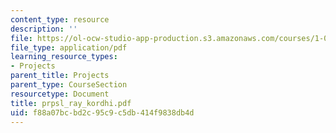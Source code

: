 ```yaml
---
content_type: resource
description: ''
file: https://ol-ocw-studio-app-production.s3.amazonaws.com/courses/1-054-mechanics-and-design-of-concrete-structures-spring-2004/f88a07bcbd2c95c9c5db414f9838db4d_prpsl_ray_kordhi.pdf
file_type: application/pdf
learning_resource_types:
- Projects
parent_title: Projects
parent_type: CourseSection
resourcetype: Document
title: prpsl_ray_kordhi.pdf
uid: f88a07bc-bd2c-95c9-c5db-414f9838db4d
---
```

